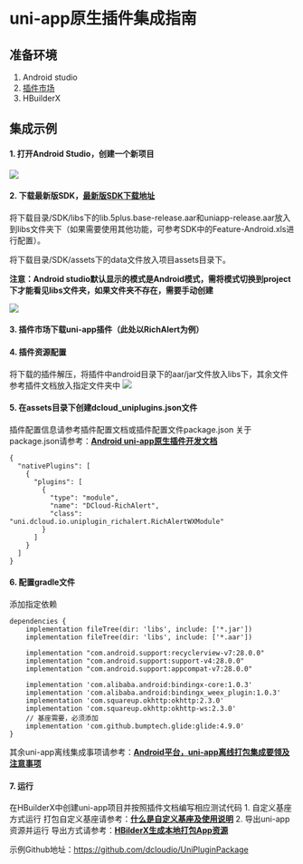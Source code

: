 # uni-app原生插件集成指南
## 准备环境
1. Android studio
2. [插件市场](https://ext.dcloud.net.cn/)
3. HBuilderX

## 集成示例
#### 1. 打开Android Studio，创建一个新项目
![](https://img.cdn.aliyun.dcloud.net.cn/nativedocs/nativeplugin/android_plugin_img_21.png)


#### 2. 下载最新版SDK，[最新版SDK下载地址](/AppDocs/download/android.md)

将下载目录/SDK/libs下的lib.5plus.base-release.aar和uniapp-release.aar放入到libs文件夹下（如果需要使用其他功能，可参考SDK中的Feature-Android.xls进行配置）。

将下载目录/SDK/assets下的data文件放入项目assets目录下。

**注意：Android studio默认显示的模式是Android模式，需将模式切换到project下才能看见libs文件夹，如果文件夹不存在，需要手动创建**

![](https://img.cdn.aliyun.dcloud.net.cn/nativedocs/nativeplugin/android_plugin_img_22.png)

#### 3. 插件市场下载uni-app插件（此处以RichAlert为例）

#### 4. 插件资源配置
将下载的插件解压，将插件中android目录下的aar/jar文件放入libs下，其余文件参考插件文档放入指定文件夹中
![](https://img.cdn.aliyun.dcloud.net.cn/nativedocs/nativeplugin/android_plugin_img_23.png)


#### 5. 在assets目录下创建dcloud_uniplugins.json文件
插件配置信息请参考插件配置文档或插件配置文件package.json
关于package.json请参考：**[Android uni-app原生插件开发文档](/NativePlugin/course/android.md)**
~~~
{  
  "nativePlugins": [  
    {
      "plugins": [  
        {  
          "type": "module",  
          "name": "DCloud-RichAlert",  
          "class": "uni.dcloud.io.uniplugin_richalert.RichAlertWXModule"  
        }  
      ]  
    }  
  ]  
}
~~~

#### 6. 配置gradle文件
添加指定依赖
~~~
dependencies {
    implementation fileTree(dir: 'libs', include: ['*.jar'])
    implementation fileTree(dir: 'libs', include: ['*.aar'])

    implementation "com.android.support:recyclerview-v7:28.0.0"
    implementation "com.android.support:support-v4:28.0.0"
    implementation "com.android.support:appcompat-v7:28.0.0"

    implementation 'com.alibaba.android:bindingx-core:1.0.3'
    implementation 'com.alibaba.android:bindingx_weex_plugin:1.0.3'
    implementation 'com.squareup.okhttp:okhttp:2.3.0'
    implementation 'com.squareup.okhttp:okhttp-ws:2.3.0'
    // 基座需要，必须添加
    implementation 'com.github.bumptech.glide:glide:4.9.0'
}
~~~
其余uni-app离线集成事项请参考：**[Android平台，uni-app离线打包集成要领及注意事项](http://ask.dcloud.net.cn/article/35139)**

#### 7. 运行
在HBuilderX中创建uni-app项目并按照插件文档编写相应测试代码
	1. 自定义基座方式运行
打包自定义基座请参考：**[什么是自定义基座及使用说明](http://ask.dcloud.net.cn/article/35115)**
	2. 导出uni-app资源并运行
导出方式请参考：**[HBilderX生成本地打包App资源](http://ask.dcloud.net.cn/question/60254)**

示例Github地址：https://github.com/dcloudio/UniPluginPackage

